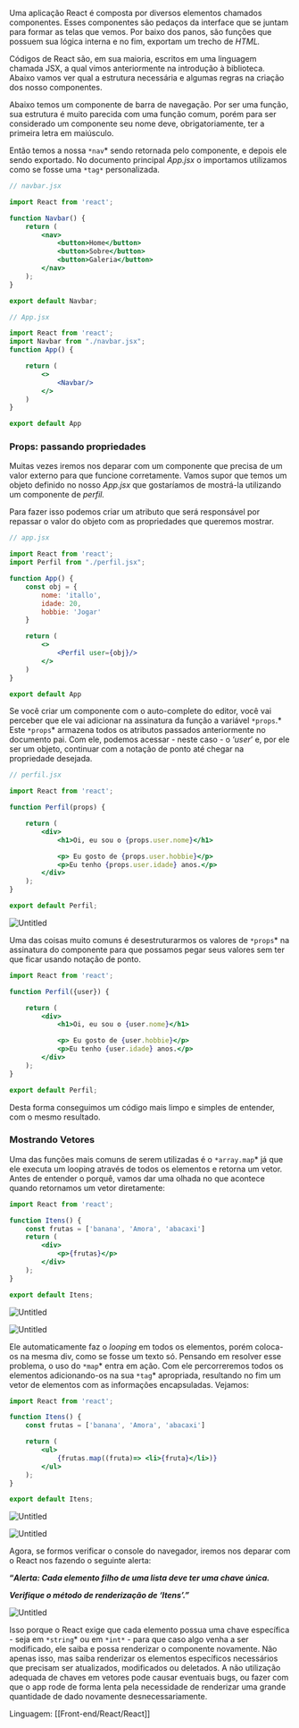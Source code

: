 
Uma aplicação React é composta por diversos elementos chamados componentes. Esses componentes são pedaços da interface que se juntam para formar as telas que vemos. Por baixo dos panos, são funções que possuem sua lógica interna e no fim, exportam um trecho de _HTML._

Códigos de React são, em sua maioria, escritos em uma linguagem chamada JSX, a qual vimos anteriormente na introdução à biblioteca. Abaixo vamos ver qual a estrutura necessária e algumas regras na criação dos nosso componentes.

Abaixo temos um componente de barra de navegação. Por ser uma função, sua estrutura é muito parecida com uma função comum, porém para ser considerado um componente seu nome deve, obrigatoriamente, ter a primeira letra em maiúsculo.

Então temos a nossa `*nav`* sendo retornada pelo componente, e depois ele sendo exportado. No documento principal _App.jsx_ o importamos utilizamos como se fosse uma `*tag*` personalizada.

```jsx
// navbar.jsx

import React from 'react';

function Navbar() {
    return (
        <nav>
            <button>Home</button>
            <button>Sobre</button>
            <button>Galeria</button>
        </nav>
    );
}

export default Navbar;
```

```jsx
// App.jsx

import React from 'react';
import Navbar from "./navbar.jsx";
function App() {

    return (
        <>
            <Navbar/>
        </>
    )
}

export default App
```

### Props: passando propriedades

Muitas vezes iremos nos deparar com um componente que precisa de um valor externo para que funcione corretamente. Vamos supor que temos um objeto definido no nosso _App.jsx_ que gostaríamos de mostrá-la utilizando um componente de _perfil._

Para fazer isso podemos criar um atributo que será responsável por repassar o valor do objeto com as propriedades que queremos mostrar.

```jsx
// app.jsx

import React from 'react';
import Perfil from "./perfil.jsx";

function App() {
    const obj = {
        nome: 'itallo',
        idade: 20,
        hobbie: 'Jogar'
    }

    return (
        <>
            <Perfil user={obj}/>
        </>
    )
}

export default App
```

Se você criar um componente com o auto-complete do editor, você vai perceber que ele vai adicionar na assinatura da função a variável `*props`.* Este `*props`* armazena todos os atributos passados anteriormente no documento pai. Com ele, podemos acessar - neste caso - o ‘_user_’ e, por ele ser um objeto, continuar com a notação de ponto até chegar na propriedade desejada.

```jsx
// perfil.jsx

import React from 'react';

function Perfil(props) {

    return (
        <div>
            <h1>Oi, eu sou o {props.user.nome}</h1>

            <p> Eu gosto de {props.user.hobbie}</p>
            <p>Eu tenho {props.user.idade} anos.</p>
        </div>
    );
}

export default Perfil;
```

![Untitled](https://s3-us-west-2.amazonaws.com/secure.notion-static.com/fd3ca3bd-cfe9-49c4-9ac3-2b0166c5929f/Untitled.png)

Uma das coisas muito comuns é desestruturarmos os valores de `*props`* na assinatura do componente para que possamos pegar seus valores sem ter que ficar usando notação de ponto.

```jsx
import React from 'react';

function Perfil({user}) {

    return (
        <div>
            <h1>Oi, eu sou o {user.nome}</h1>

            <p> Eu gosto de {user.hobbie}</p>
            <p>Eu tenho {user.idade} anos.</p>
        </div>
    );
}

export default Perfil;
```

Desta forma conseguimos um código mais limpo e simples de entender, com o mesmo resultado.

### Mostrando Vetores

Uma das funções mais comuns de serem utilizadas é o `*array.map`* já que ele executa um looping através de todos os elementos e retorna um vetor. Antes de entender o porquê, vamos dar uma olhada no que acontece quando retornamos um vetor diretamente:

```jsx
import React from 'react';

function Itens() {
    const frutas = ['banana', 'Amora', 'abacaxi']
    return (
        <div>
            <p>{frutas}</p>
        </div>
    );
}

export default Itens;
```

![Untitled](https://s3-us-west-2.amazonaws.com/secure.notion-static.com/649b74fe-1559-404b-9311-5cb53b515c17/Untitled.png)

![Untitled](https://s3-us-west-2.amazonaws.com/secure.notion-static.com/1898a006-1abf-453c-8496-e7dbf54a48c6/Untitled.png)

Ele automaticamente faz o _looping_ em todos os elementos, porém coloca-os na mesma div, como se fosse um texto só. Pensando em resolver esse problema, o uso do `*map`* entra em ação. Com ele percorreremos todos os elementos adicionando-os na sua `*tag`* apropriada, resultando no fim um vetor de elementos com as informações encapsuladas. Vejamos:

```jsx
import React from 'react';

function Itens() {
    const frutas = ['banana', 'Amora', 'abacaxi']

    return (
        <ul>
            {frutas.map((fruta)=> <li>{fruta}</li>)}
        </ul>
    );
}

export default Itens;
```

![Untitled](https://s3-us-west-2.amazonaws.com/secure.notion-static.com/b050a167-54f2-4b56-8b45-1952d4c79163/Untitled.png)

![Untitled](https://s3-us-west-2.amazonaws.com/secure.notion-static.com/6a746e05-f3c9-4943-b76c-1b313cd40073/Untitled.png)

Agora, se formos verificar o console do navegador, iremos nos deparar com o React nos fazendo o seguinte alerta:

**“_Alerta: Cada elemento filho de uma lista deve ter uma chave única._**

_**Verifique o método de renderização de ‘Itens’.”**_

![Untitled](https://s3-us-west-2.amazonaws.com/secure.notion-static.com/eeb5816a-3eeb-403d-89ff-91e074d9cc8d/Untitled.png)

Isso porque o React exige que cada elemento possua uma chave específica - seja em `*string`* ou em `*int*` - para que caso algo venha a ser modificado, ele saiba e possa renderizar o componente novamente. Não apenas isso, mas saiba renderizar os elementos específicos necessários que precisam ser atualizados, modificados ou deletados. A não utilização adequada de chaves em vetores pode causar eventuais bugs, ou fazer com que o app rode de forma lenta pela necessidade de renderizar uma grande quantidade de dado novamente desnecessariamente.

Linguagem: [[Front-end/React/React]]